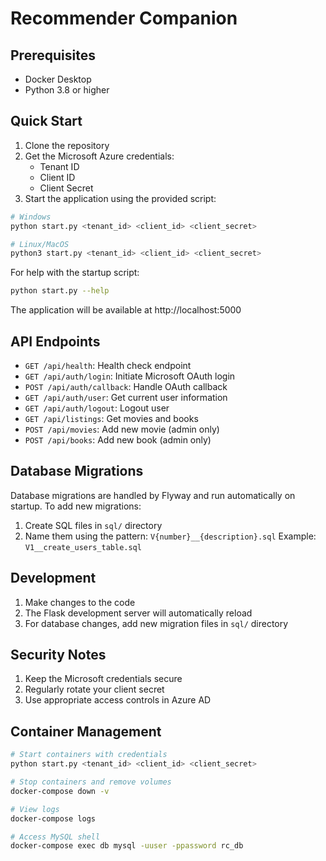 # Recommender Companion

## Prerequisites

- Docker Desktop
- Python 3.8 or higher

## Quick Start

1. Clone the repository
2. Get the Microsoft Azure credentials:
   - Tenant ID
   - Client ID
   - Client Secret
3. Start the application using the provided script:
```bash
# Windows
python start.py <tenant_id> <client_id> <client_secret>

# Linux/MacOS
python3 start.py <tenant_id> <client_id> <client_secret>
```

For help with the startup script:
```bash
python start.py --help
```

The application will be available at http://localhost:5000


## API Endpoints

- `GET /api/health`: Health check endpoint
- `GET /api/auth/login`: Initiate Microsoft OAuth login
- `POST /api/auth/callback`: Handle OAuth callback
- `GET /api/auth/user`: Get current user information
- `GET /api/auth/logout`: Logout user
- `GET /api/listings`: Get movies and books
- `POST /api/movies`: Add new movie (admin only)
- `POST /api/books`: Add new book (admin only)

## Database Migrations

Database migrations are handled by Flyway and run automatically on startup. To add new migrations:

1. Create SQL files in `sql/` directory
2. Name them using the pattern: `V{number}__{description}.sql`
   Example: `V1__create_users_table.sql`

## Development

1. Make changes to the code
2. The Flask development server will automatically reload
3. For database changes, add new migration files in `sql/` directory

## Security Notes

1. Keep the Microsoft credentials secure
2. Regularly rotate your client secret
3. Use appropriate access controls in Azure AD

## Container Management

```bash
# Start containers with credentials
python start.py <tenant_id> <client_id> <client_secret>

# Stop containers and remove volumes
docker-compose down -v

# View logs
docker-compose logs

# Access MySQL shell
docker-compose exec db mysql -uuser -ppassword rc_db
```